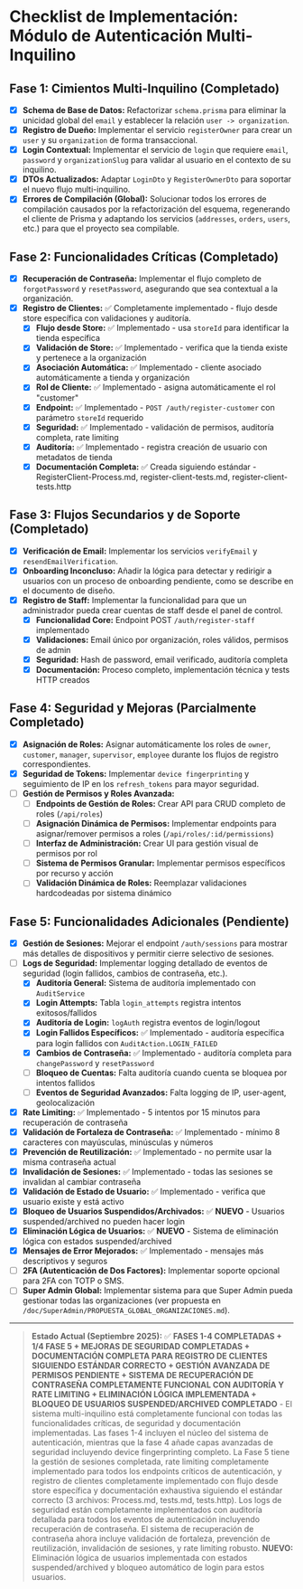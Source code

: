 # Checklist de Implementación: Módulo de Autenticación Multi-Inquilino

## Fase 1: Cimientos Multi-Inquilino (Completado)
- [x] **Schema de Base de Datos:** Refactorizar `schema.prisma` para eliminar la unicidad global del `email` y establecer la relación `user -> organization`.
- [x] **Registro de Dueño:** Implementar el servicio `registerOwner` para crear un `user` y su `organization` de forma transaccional.
- [x] **Login Contextual:** Implementar el servicio de `login` que requiere `email`, `password` y `organizationSlug` para validar al usuario en el contexto de su inquilino.
- [x] **DTOs Actualizados:** Adaptar `LoginDto` y `RegisterOwnerDto` para soportar el nuevo flujo multi-inquilino.
- [x] **Errores de Compilación (Global):** Solucionar todos los errores de compilación causados por la refactorización del esquema, regenerando el cliente de Prisma y adaptando los servicios (`addresses`, `orders`, `users`, etc.) para que el proyecto sea compilable.

## Fase 2: Funcionalidades Críticas (Completado)
- [x] **Recuperación de Contraseña:** Implementar el flujo completo de `forgotPassword` y `resetPassword`, asegurando que sea contextual a la organización.
- [x] **Registro de Clientes:** ✅ Completamente implementado - flujo desde store específica con validaciones y auditoría.
  - [x] **Flujo desde Store:** ✅ Implementado - usa `storeId` para identificar la tienda específica
  - [x] **Validación de Store:** ✅ Implementado - verifica que la tienda existe y pertenece a la organización
  - [x] **Asociación Automática:** ✅ Implementado - cliente asociado automáticamente a tienda y organización
  - [x] **Rol de Cliente:** ✅ Implementado - asigna automáticamente el rol "customer"
  - [x] **Endpoint:** ✅ Implementado - `POST /auth/register-customer` con parámetro `storeId` requerido
  - [x] **Seguridad:** ✅ Implementado - validación de permisos, auditoría completa, rate limiting
  - [x] **Auditoría:** ✅ Implementado - registra creación de usuario con metadatos de tienda
  - [x] **Documentación Completa:** ✅ Creada siguiendo estándar - RegisterClient-Process.md, register-client-tests.md, register-client-tests.http

## Fase 3: Flujos Secundarios y de Soporte (Completado)
- [x] **Verificación de Email:** Implementar los servicios `verifyEmail` y `resendEmailVerification`.
- [x] **Onboarding Inconcluso:** Añadir la lógica para detectar y redirigir a usuarios con un proceso de onboarding pendiente, como se describe en el documento de diseño.
- [x] **Registro de Staff:** Implementar la funcionalidad para que un administrador pueda crear cuentas de staff desde el panel de control.
  - [x] **Funcionalidad Core:** Endpoint POST `/auth/register-staff` implementado
  - [x] **Validaciones:** Email único por organización, roles válidos, permisos de admin
  - [x] **Seguridad:** Hash de password, email verificado, auditoría completa
  - [x] **Documentación:** Proceso completo, implementación técnica y tests HTTP creados

## Fase 4: Seguridad y Mejoras (Parcialmente Completado)
- [x] **Asignación de Roles:** Asignar automáticamente los roles de `owner`, `customer`, `manager`, `supervisor`, `employee` durante los flujos de registro correspondientes.
- [x] **Seguridad de Tokens:** Implementar `device fingerprinting` y seguimiento de IP en los `refresh_tokens` para mayor seguridad.
- [ ] **Gestión de Permisos y Roles Avanzada:**
  - [ ] **Endpoints de Gestión de Roles:** Crear API para CRUD completo de roles (`/api/roles`)
  - [ ] **Asignación Dinámica de Permisos:** Implementar endpoints para asignar/remover permisos a roles (`/api/roles/:id/permissions`)
  - [ ] **Interfaz de Administración:** Crear UI para gestión visual de permisos por rol
  - [ ] **Sistema de Permisos Granular:** Implementar permisos específicos por recurso y acción
  - [ ] **Validación Dinámica de Roles:** Reemplazar validaciones hardcodeadas por sistema dinámico

## Fase 5: Funcionalidades Adicionales (Pendiente)
- [x] **Gestión de Sesiones:** Mejorar el endpoint `/auth/sessions` para mostrar más detalles de dispositivos y permitir cierre selectivo de sesiones.
- [ ] **Logs de Seguridad:** Implementar logging detallado de eventos de seguridad (login fallidos, cambios de contraseña, etc.).
  - [x] **Auditoría General:** Sistema de auditoría implementado con `AuditService`
  - [x] **Login Attempts:** Tabla `login_attempts` registra intentos exitosos/fallidos
  - [x] **Auditoría de Login:** `logAuth` registra eventos de login/logout
  - [x] **Login Fallidos Específicos:** ✅ Implementado - auditoría específica para login fallidos con `AuditAction.LOGIN_FAILED`
  - [x] **Cambios de Contraseña:** ✅ Implementado - auditoría completa para `changePassword` y `resetPassword`
  - [ ] **Bloqueo de Cuentas:** Falta auditoría cuando cuenta se bloquea por intentos fallidos
  - [ ] **Eventos de Seguridad Avanzados:** Falta logging de IP, user-agent, geolocalización
- [x] **Rate Limiting:** ✅ Implementado - 5 intentos por 15 minutos para recuperación de contraseña
- [x] **Validación de Fortaleza de Contraseña:** ✅ Implementado - mínimo 8 caracteres con mayúsculas, minúsculas y números
- [x] **Prevención de Reutilización:** ✅ Implementado - no permite usar la misma contraseña actual
- [x] **Invalidación de Sesiones:** ✅ Implementado - todas las sesiones se invalidan al cambiar contraseña
- [x] **Validación de Estado de Usuario:** ✅ Implementado - verifica que usuario existe y está activo
- [x] **Bloqueo de Usuarios Suspendidos/Archivados:** ✅ **NUEVO** - Usuarios suspended/archived no pueden hacer login
- [x] **Eliminación Lógica de Usuarios:** ✅ **NUEVO** - Sistema de eliminación lógica con estados suspended/archived
- [x] **Mensajes de Error Mejorados:** ✅ Implementado - mensajes más descriptivos y seguros
- [ ] **2FA (Autenticación de Dos Factores):** Implementar soporte opcional para 2FA con TOTP o SMS.
- [ ] **Super Admin Global:** Implementar sistema para que Super Admin pueda gestionar todas las organizaciones (ver propuesta en `/doc/SuperAdmin/PROPUESTA_GLOBAL_ORGANIZACIONES.md`).

---

> **Estado Actual (Septiembre 2025):** ✅ **FASES 1-4 COMPLETADAS + 1/4 FASE 5 + MEJORAS DE SEGURIDAD COMPLETADAS + DOCUMENTACIÓN COMPLETA PARA REGISTRO DE CLIENTES SIGUIENDO ESTÁNDAR CORRECTO + GESTIÓN AVANZADA DE PERMISOS PENDIENTE + SISTEMA DE RECUPERACIÓN DE CONTRASEÑA COMPLETAMENTE FUNCIONAL CON AUDITORÍA Y RATE LIMITING + ELIMINACIÓN LÓGICA IMPLEMENTADA + BLOQUEO DE USUARIOS SUSPENDED/ARCHIVED COMPLETADO** - El sistema multi-inquilino está completamente funcional con todas las funcionalidades críticas, de seguridad y documentación implementadas. Las fases 1-4 incluyen el núcleo del sistema de autenticación, mientras que la fase 4 añade capas avanzadas de seguridad incluyendo device fingerprinting completo. La Fase 5 tiene la gestión de sesiones completada, rate limiting completamente implementado para todos los endpoints críticos de autenticación, y registro de clientes completamente implementado con flujo desde store específica y documentación exhaustiva siguiendo el estándar correcto (3 archivos: Process.md, tests.md, tests.http). Los logs de seguridad están completamente implementados con auditoría detallada para todos los eventos de autenticación incluyendo recuperación de contraseña. El sistema de recuperación de contraseña ahora incluye validación de fortaleza, prevención de reutilización, invalidación de sesiones, y rate limiting robusto. **NUEVO:** Eliminación lógica de usuarios implementada con estados suspended/archived y bloqueo automático de login para estos usuarios.